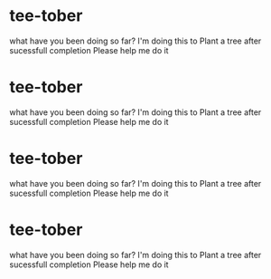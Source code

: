 # tee-tober
what have you been doing so far?
I'm doing this to Plant a tree after sucessfull completion
Please help me do it
# tee-tober
what have you been doing so far?
I'm doing this to Plant a tree after sucessfull completion
Please help me do it
# tee-tober
what have you been doing so far?
I'm doing this to Plant a tree after sucessfull completion
Please help me do it
# tee-tober
what have you been doing so far?
I'm doing this to Plant a tree after sucessfull completion
Please help me do it
